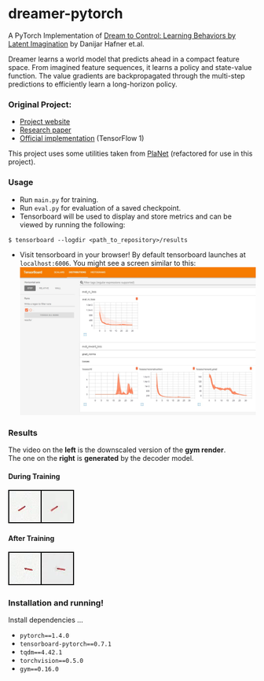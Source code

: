 # dreamer-pytorch
A PyTorch Implementation of [Dream to Control: Learning Behaviors by Latent Imagination][paper] by Danijar Hafner et.al.

Dreamer learns a world model that predicts ahead in a compact feature space. From imagined feature sequences, it learns a policy and state-value function. The value gradients are backpropagated through the multi-step predictions to efficiently learn a long-horizon policy.

### Original Project:
- [Project website][website]
- [Research paper][paper]
- [Official implementation][code] (TensorFlow 1)

This project uses some utilities taken from [PlaNet] (refactored for use in this project).


[website]: https://danijar.com/dreamer
[paper]: https://arxiv.org/pdf/1912.01603.pdf
[code]: https://github.com/google-research/dreamer
[PlaNet]: https://github.com/Kaixhin/PlaNet

### Usage
 - Run `main.py` for training.
 - Run `eval.py` for evaluation of a saved checkpoint.
 - Tensorboard will be used to display and store metrics and can be viewed by running the following:
 ```shell
 $ tensorboard --logdir <path_to_repository>/results
 ```
 - Visit tensorboard in your browser! By default tensorboard launches at `localhost:6006`. You might see a screen similar to this:
 ![Tensorboard](_assets/tensorboard.jpg)

### Results
The video on the **left** is the downscaled version of the **gym render**.  
The one on the **right** is **generated** by the decoder model.
#### During Training
![training](_assets/during_train.gif)

#### After Training
![training](_assets/trained.gif)


### Installation and running!
Install dependencies ...
- `pytorch==1.4.0`
- `tensorboard-pytorch==0.7.1`
- `tqdm==4.42.1`
- `torchvision==0.5.0`
- `gym==0.16.0`
